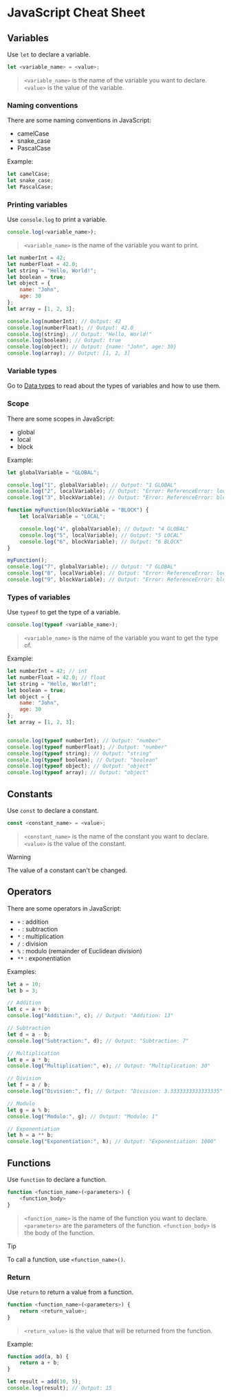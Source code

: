 # JavaScript Cheat Sheet

## Variables

Use `let` to declare a variable.

```js
let <variable_name> = <value>;
```

> `<variable_name>` is the name of the variable you want to declare.
> `<value>` is the value of the variable.

### Naming conventions

There are some naming conventions in JavaScript:

- camelCase
- snake_case
- PascalCase

Example:

```js
let camelCase;
let snake_case;
let PascalCase;
```

### Printing variables

Use `console.log` to print a variable.

```js
console.log(<variable_name>);
```

> `<variable_name>` is the name of the variable you want to print.

```js
let numberInt = 42;
let numberFloat = 42.0;
let string = "Hello, World!";
let boolean = true;
let object = {
    name: "John",
    age: 30
};
let array = [1, 2, 3];

console.log(numberInt); // Output: 42
console.log(numberFloat); // Output: 42.0
console.log(string); // Output: "Hello, World!"
console.log(boolean); // Output: true
console.log(object); // Output: {name: "John", age: 30}
console.log(array); // Output: [1, 2, 3]
```

### Variable types

Go to [Data types](data-type.md) to read about the types of variables and how to use them.

### Scope

There are some scopes in JavaScript:

- global
- local
- block

Example:

```js
let globalVariable = "GLOBAL";

console.log("1", globalVariable); // Output: "1 GLOBAL"
console.log("2", localVariable); // Output: "Error: ReferenceError: localVariable is not defined"
console.log("3", blockVariable); // Output: "Error: ReferenceError: blockVariable is not defined"

function myFunction(blockVariable = "BLOCK") {
    let localVariable = "LOCAL";

    console.log("4", globalVariable); // Output: "4 GLOBAL"
    console.log("5", localVariable); // Output: "5 LOCAL"
    console.log("6", blockVariable); // Output: "6 BLOCK"
}

myFunction();
console.log("7", globalVariable); // Output: "7 GLOBAL"
console.log("8", localVariable); // Output: "Error: ReferenceError: localVariable is not defined"
console.log("9", blockVariable); // Output: "Error: ReferenceError: blockVariable is not defined"
```

### Types of variables

Use `typeof` to get the type of a variable.

```js
console.log(typeof <variable_name>);
```

> `<variable_name>` is the name of the variable you want to get the type of.

Example:

```js
let numberInt = 42; // int
let numberFloat = 42.0; // float
let string = "Hello, World!";
let boolean = true;
let object = {
    name: "John",
    age: 30
};
let array = [1, 2, 3];


console.log(typeof numberInt); // Output: "number"
console.log(typeof numberFloat); // Output: "number"
console.log(typeof string); // Output: "string"
console.log(typeof boolean); // Output: "boolean"
console.log(typeof object); // Output: "object" 
console.log(typeof array); // Output: "object"
```

## Constants

Use `const` to declare a constant.

```js
const <constant_name> = <value>;
```

> `<constant_name>` is the name of the constant you want to declare.
> `<value>` is the value of the constant.

> [!warning]
> The value of a constant can't be changed.

## Operators

There are some operators in JavaScript:

- `+` : addition
- `-` : subtraction
- `*` : multiplication
- `/` : division
- `%` : modulo (remainder of Euclidean division)
- `**` : exponentiation

Examples:

```js
let a = 10;
let b = 3;

// Addition
let c = a + b;
console.log("Addition:", c); // Output: "Addition: 13"

// Subtraction
let d = a - b;
console.log("Subtraction:", d); // Output: "Subtraction: 7"

// Multiplication
let e = a * b;
console.log("Multiplication:", e); // Output: "Multiplication: 30"

// Division
let f = a / b;
console.log("Division:", f); // Output: "Division: 3.3333333333333335"

// Modulo
let g = a % b;
console.log("Modulo:", g); // Output: "Modulo: 1"

// Exponentiation
let h = a ** b;
console.log("Exponentiation:", h); // Output: "Exponentiation: 1000"
```

## Functions

Use `function` to declare a function.

```js
function <function_name>(<parameters>) {
    <function_body>
}
```

> `<function_name>` is the name of the function you want to declare.
> `<parameters>` are the parameters of the function.
> `<function_body>` is the body of the function.

> [!tip]
> To call a function, use `<function_name>()`.

### Return

Use `return` to return a value from a function.

```js
function <function_name>(<parameters>) {
    return <return_value>;
}
```

> `<return_value>` is the value that will be returned from the function.

Example:

```js
function add(a, b) {
    return a + b;
}

let result = add(10, 5);
console.log(result); // Output: 15
```

